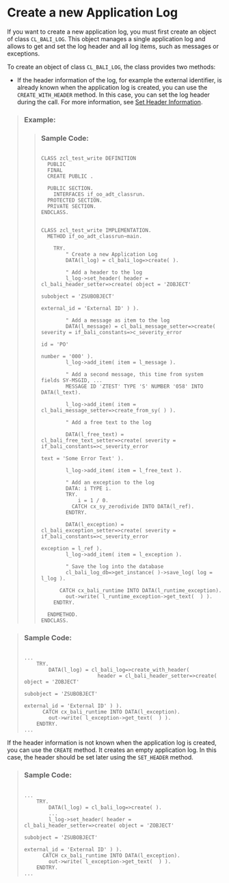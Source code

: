 <!-- loiof7c20f7b2fce4fbaba79ae0c5182d869 -->

# Create a new Application Log

If you want to create a new application log, you must first create an object of class `CL_BALI_LOG`. This object manages a single application log and allows to get and set the log header and all log items, such as messages or exceptions.

To create an object of class `CL_BALI_LOG`, the class provides two methods:

-   If the header information of the log, for example the external identifier, is already known when the application log is created, you can use the `CREATE_WITH_HEADER` method. In this case, you can set the log header during the call. For more information, see [Set Header Information](set-header-information-b962eb9.md).


> ### Example:  
> > ### Sample Code:  
> > ```
> > 
> > CLASS zcl_test_write DEFINITION
> >   PUBLIC
> >   FINAL
> >   CREATE PUBLIC .
> > 
> >   PUBLIC SECTION.
> >     INTERFACES if_oo_adt_classrun.
> >   PROTECTED SECTION.
> >   PRIVATE SECTION.
> > ENDCLASS.
> > 
> > 
> > CLASS zcl_test_write IMPLEMENTATION.
> >   METHOD if_oo_adt_classrun~main.
> > 
> >     TRY.
> >         " Create a new Application Log
> >         DATA(l_log) = cl_bali_log=>create( ).
> > 
> >         " Add a header to the log
> >         l_log->set_header( header = cl_bali_header_setter=>create( object = 'ZOBJECT'
> >                                                                    subobject = 'ZSUBOBJECT'
> >                                                                    external_id = 'External ID' ) ).
> > 
> >         " Add a message as item to the log
> >         DATA(l_message) = cl_bali_message_setter=>create( severity = if_bali_constants=>c_severity_error
> >                                                           id = 'PO'
> >                                                           number = '000' ).
> >         l_log->add_item( item = l_message ).
> > 
> >         " Add a second message, this time from system fields SY-MSGID, ...
> >         MESSAGE ID 'ZTEST' TYPE 'S' NUMBER '058' INTO DATA(l_text).
> > 
> >         l_log->add_item( item = cl_bali_message_setter=>create_from_sy( ) ).
> > 
> >         " Add a free text to the log
> > 
> >         DATA(l_free_text) = cl_bali_free_text_setter=>create( severity = if_bali_constants=>c_severity_error
> >                                                               text = 'Some Error Text' ).
> > 
> >         l_log->add_item( item = l_free_text ).
> > 
> >         " Add an exception to the log
> >         DATA: i TYPE i.
> >         TRY.
> >             i = 1 / 0.
> >           CATCH cx_sy_zerodivide INTO DATA(l_ref).
> >         ENDTRY.
> > 
> >         DATA(l_exception) = cl_bali_exception_setter=>create( severity = if_bali_constants=>c_severity_error
> >                                                               exception = l_ref ).
> >         l_log->add_item( item = l_exception ).
> > 
> >         " Save the log into the database
> >         cl_bali_log_db=>get_instance( )->save_log( log = l_log ).
> > 
> >       CATCH cx_bali_runtime INTO DATA(l_runtime_exception).
> >         out->write( l_runtime_exception->get_text(  ) ).
> >     ENDTRY.
> > 
> >   ENDMETHOD.
> > ENDCLASS.
> > 
> > ```

> ### Sample Code:  
> ```
> 
> ...
>     TRY.
>         DATA(l_log) = cl_bali_log=>create_with_header(
>                         header = cl_bali_header_setter=>create( object = 'ZOBJECT'
>                                                                 subobject = 'ZSUBOBJECT'
>                                                                 external_id = 'External ID' ) ).
>       CATCH cx_bali_runtime INTO DATA(l_exception).
>         out->write( l_exception->get_text(  ) ).
>     ENDTRY.
> ...
> ```

If the header information is not known when the application log is created, you can use the `CREATE` method. It creates an empty application log. In this case, the header should be set later using the `SET_HEADER` method.

> ### Sample Code:  
> ```
> 
> ...
>     TRY.
>         DATA(l_log) = cl_bali_log=>create( ).
>         ...
>         l_log->set_header( header = cl_bali_header_setter=>create( object = 'ZOBJECT'
>                                                                    subobject = 'ZSUBOBJECT'
>                                                                    external_id = 'External ID' ) ).
>       CATCH cx_bali_runtime INTO DATA(l_exception).
>         out->write( l_exception->get_text(  ) ).
>     ENDTRY.
> ...
> ```

